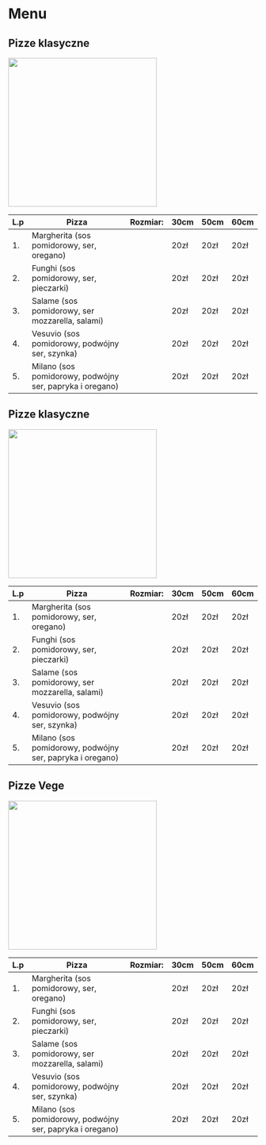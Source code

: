 # Menu

## Pizze klasyczne

<img src="zdjęcia/photo-1513104890138-7c749659a591.avif" width= 300>

|L.p|Pizza                                                          |Rozmiar:|30cm|50cm|60cm|
|---|---------------------------------------------------------------|--------|----|----|----|
|1. |Margherita (sos pomidorowy, ser, oregano)                      |        |20zł|20zł|20zł|
|2. |Funghi (sos pomidorowy, ser, pieczarki)                        |        |20zł|20zł|20zł|
|3. |Salame (sos pomidorowy, ser mozzarella, salami)                |        |20zł|20zł|20zł|
|4. |Vesuvio (sos pomidorowy, podwójny ser, szynka)                 |        |20zł|20zł|20zł|
|5. |Milano (sos pomidorowy, podwójny ser, papryka i oregano)       |        |20zł|20zł|20zł|


## Pizze klasyczne

<img src="zdjęcia/photo-1513104890138-7c749659a591.avif" width= 300>

|L.p|Pizza                                                          |Rozmiar:|30cm|50cm|60cm|
|---|---------------------------------------------------------------|--------|----|----|----|
|1. |Margherita (sos pomidorowy, ser, oregano)                      |        |20zł|20zł|20zł|
|2. |Funghi (sos pomidorowy, ser, pieczarki)                        |        |20zł|20zł|20zł|
|3. |Salame (sos pomidorowy, ser mozzarella, salami)                |        |20zł|20zł|20zł|
|4. |Vesuvio (sos pomidorowy, podwójny ser, szynka)                 |        |20zł|20zł|20zł|
|5. |Milano (sos pomidorowy, podwójny ser, papryka i oregano)       |        |20zł|20zł|20zł|


## Pizze Vege

<img src="zdjęcia/photo-1513104890138-7c749659a591.avif" width= 300>

|L.p|Pizza                                                          |Rozmiar:|30cm|50cm|60cm|
|---|---------------------------------------------------------------|--------|----|----|----|
|1. |Margherita (sos pomidorowy, ser, oregano)                      |        |20zł|20zł|20zł|
|2. |Funghi (sos pomidorowy, ser, pieczarki)                        |        |20zł|20zł|20zł|
|3. |Salame (sos pomidorowy, ser mozzarella, salami)                |        |20zł|20zł|20zł|
|4. |Vesuvio (sos pomidorowy, podwójny ser, szynka)                 |        |20zł|20zł|20zł|
|5. |Milano (sos pomidorowy, podwójny ser, papryka i oregano)       |        |20zł|20zł|20zł|
